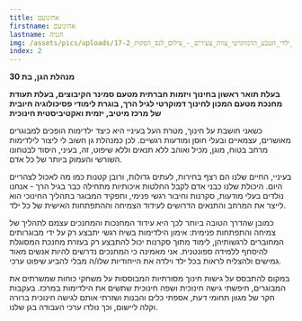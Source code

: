 ```yaml
---
title: אחינועם
firstname: אחינועם
lastname: חנניה
img: /assets/pics/uploads/גן_ילדי_הטבע_הדמוקרטי_צוות_צעירים_-_צילום_לנס_הפקות_17-2-.jpg
index: 2
---
```

**מנהלת הגן, בת 30**

**בעלת תואר ראשון בחינוך ויזמות חברתית מטעם סמינר הקיבוצים, בעלת תעודת מחנכת מטעם המכון לחינוך דמוקרטי לגיל הרך, בוגרת לימודי פסיכולוגיה חיובית של מרכז מיטיב, יזמית ואקטיביסטית חינוכית**

כשאני חושבת על חינוך, מטרת העל בעיניי היא כיצד ילדימות הופכים למבוגרים מאושרים, עצמאיים ובעלי חוסן ומודעות רגשיים. לכן כמנהלת גן חשוב לי ליצור לילדימות מרחב בטוח, מוגן, מכיל ואוהב ללא תנאים וללא שיפוט, זה, בעיני, היסוד לבטחונו השורשי והעמוק ביותר של כל אדם. 

בעיניי, החיים שלנו הם רצף בחירות, לעתים גדולות, ורובן קטנות כמו מה לאכול לצהריים היום. היכולת שלנו כבני אדם לקבל החלטות איכותיות מתחילה כבר בגיל הרך - אנחנו נולדים בעלי מודעות, סקרנות וחיבור רגשי פנימי, ותפקיד המבוגר בתהליך החינוכי הוא לייצר את המרחב והתנאים הדרושים לעידוד הצמיחה וההתפתחות האישית של כל ילד.

כמובן שהדרך הטובה ביותר לכך היא עידוד המחנכות והמחנכים עצמם לתהליך של צמיחה והתפתחות פנימית: אימון הילדימות בשיח רגשי יתבצע רק על ידי מבוגרותים המחוברים לרגשותיהן, לימוד מתוך סקרנות יכול להתבצע רק בעזרת מחנכת המסוגלת להיסחף ללמידה ספונטנית. אני מאמינה כי המחנכים נדרשים להיות אנשים מאוד גמישים ולהצליח לראות בכל ילד וילדה את הייחודיות שלו/ה מבלי להביע שיפוט ערכי.

במקום להתבסס על גישות חינוך מסורתיות המבוססות על משחקי כוחות שמשרתים את המבוגרים, חיפשתי גישה חינוכית ושפה חינוכית שתשים את הילדימות במרכז. בעקבות חקר של מגוון תחומי דעת, אספתי כלים והבנות ושזרתי אותם לגישה חינוכית ברורה וקלה ליישום, וכך נולדו ערכי העבודה בגן שלנו.